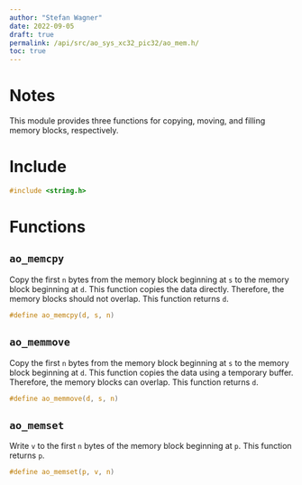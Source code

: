 ```yaml
---
author: "Stefan Wagner"
date: 2022-09-05
draft: true
permalink: /api/src/ao_sys_xc32_pic32/ao_mem.h/
toc: true
---
```


# Notes

This module provides three functions for copying, moving, and filling memory blocks, respectively.

# Include

```c
#include <string.h>
```

# Functions

## `ao_memcpy`

Copy the first `n` bytes from the memory block beginning at `s` to the memory block beginning at `d`. This function copies the data directly. Therefore, the memory blocks should not overlap. This function returns `d`.

```c
#define ao_memcpy(d, s, n)
```

## `ao_memmove`

Copy the first `n` bytes from the memory block beginning at `s` to the memory block beginning at `d`. This function copies the data using a temporary buffer. Therefore, the memory blocks can overlap. This function returns `d`.

```c
#define ao_memmove(d, s, n)
```

## `ao_memset`

Write `v` to the first `n` bytes of the memory block beginning at `p`. This function returns `p`.

```c
#define ao_memset(p, v, n)
```
